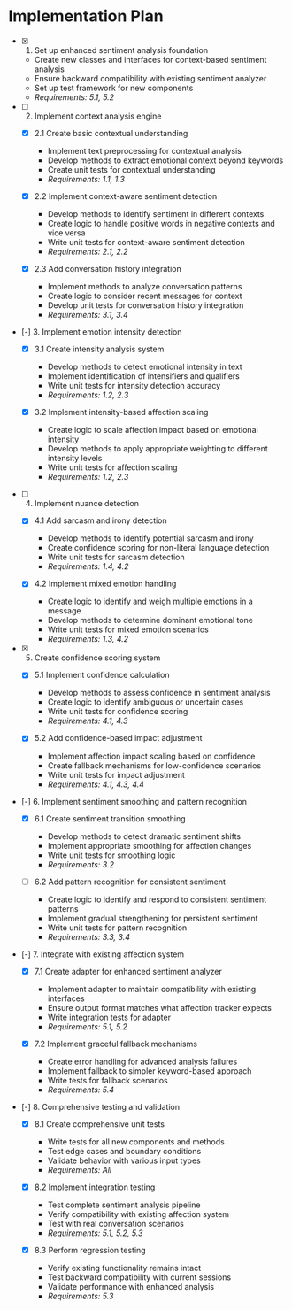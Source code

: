 # Implementation Plan

- [x] 1. Set up enhanced sentiment analysis foundation


  - Create new classes and interfaces for context-based sentiment analysis
  - Ensure backward compatibility with existing sentiment analyzer
  - Set up test framework for new components
  - _Requirements: 5.1, 5.2_

- [ ] 2. Implement context analysis engine




  - [x] 2.1 Create basic contextual understanding






    - Implement text preprocessing for contextual analysis
    - Develop methods to extract emotional context beyond keywords
    - Create unit tests for contextual understanding
    - _Requirements: 1.1, 1.3_
  
  - [x] 2.2 Implement context-aware sentiment detection






    - Develop methods to identify sentiment in different contexts
    - Create logic to handle positive words in negative contexts and vice versa
    - Write unit tests for context-aware sentiment detection
    - _Requirements: 2.1, 2.2_
  
  - [x] 2.3 Add conversation history integration










    - Implement methods to analyze conversation patterns
    - Create logic to consider recent messages for context
    - Develop unit tests for conversation history integration
    - _Requirements: 3.1, 3.4_

- [-] 3. Implement emotion intensity detection





  - [x] 3.1 Create intensity analysis system













    - Develop methods to detect emotional intensity in text
    - Implement identification of intensifiers and qualifiers
    - Write unit tests for intensity detection accuracy
    - _Requirements: 1.2, 2.3_
  
  - [x] 3.2 Implement intensity-based affection scaling






    - Create logic to scale affection impact based on emotional intensity
    - Develop methods to apply appropriate weighting to different intensity levels
    - Write unit tests for affection scaling
    - _Requirements: 1.2, 2.3_

- [ ] 4. Implement nuance detection


  - [x] 4.1 Add sarcasm and irony detection












    - Develop methods to identify potential sarcasm and irony
    - Create confidence scoring for non-literal language detection
    - Write unit tests for sarcasm detection
    - _Requirements: 1.4, 4.2_
  
  - [x] 4.2 Implement mixed emotion handling


















    - Create logic to identify and weigh multiple emotions in a message
    - Develop methods to determine dominant emotional tone
    - Write unit tests for mixed emotion scenarios
    - _Requirements: 1.3, 4.2_

- [x] 5. Create confidence scoring system




  - [x] 5.1 Implement confidence calculation




    - Develop methods to assess confidence in sentiment analysis
    - Create logic to identify ambiguous or uncertain cases
    - Write unit tests for confidence scoring
    - _Requirements: 4.1, 4.3_
  
  - [x] 5.2 Add confidence-based impact adjustment






    - Implement affection impact scaling based on confidence
    - Create fallback mechanisms for low-confidence scenarios
    - Write unit tests for impact adjustment
    - _Requirements: 4.1, 4.3, 4.4_

- [-] 6. Implement sentiment smoothing and pattern recognition


  - [x] 6.1 Create sentiment transition smoothing




    - Develop methods to detect dramatic sentiment shifts
    - Implement appropriate smoothing for affection changes
    - Write unit tests for smoothing logic
    - _Requirements: 3.2_
  
  - [ ] 6.2 Add pattern recognition for consistent sentiment







    - Create logic to identify and respond to consistent sentiment patterns
    - Implement gradual strengthening for persistent sentiment
    - Write unit tests for pattern recognition
    - _Requirements: 3.3, 3.4_

- [-] 7. Integrate with existing affection system


  - [x] 7.1 Create adapter for enhanced sentiment analyzer


    - Implement adapter to maintain compatibility with existing interfaces
    - Ensure output format matches what affection tracker expects
    - Write integration tests for adapter
    - _Requirements: 5.1, 5.2_
  
  - [x] 7.2 Implement graceful fallback mechanisms





    - Create error handling for advanced analysis failures
    - Implement fallback to simpler keyword-based approach
    - Write tests for fallback scenarios
    - _Requirements: 5.4_

- [-] 8. Comprehensive testing and validation


  - [x] 8.1 Create comprehensive unit tests



    - Write tests for all new components and methods
    - Test edge cases and boundary conditions
    - Validate behavior with various input types
    - _Requirements: All_
  
  - [x] 8.2 Implement integration testing









    - Test complete sentiment analysis pipeline
    - Verify compatibility with existing affection system
    - Test with real conversation scenarios
    - _Requirements: 5.1, 5.2, 5.3_
  
  - [x] 8.3 Perform regression testing




    - Verify existing functionality remains intact
    - Test backward compatibility with current sessions
    - Validate performance with enhanced analysis
    - _Requirements: 5.3_